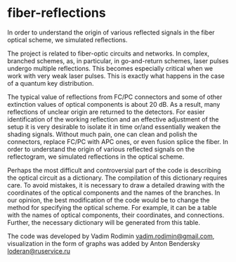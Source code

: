 # fiber-reflections
In order to understand the origin of various reflected signals  in the fiber optical scheme, we simulated reflections.

The project is related to fiber-optic circuits and networks. In complex, branched schemes, as, in particular, in go-and-return schemes, laser pulses undergo multiple reflections. This becomes especially critical when we work with very weak laser pulses. This is exactly what happens in the case of a quantum key distribution.

The typical value of reflections from FC/PC connectors and some of other extinction values of optical components is about 20 dB. As a result, many reflections of unclear origin are returned to the detectors. For easier identification of the working reflection and an effective adjustment of the setup it is very desirable to isolate it in time or/and essentially weaken the shading signals. Without much pain, one can clean and polish the connectors, replace FC/PC with APC ones, or even fusion splice the fiber. In order to understand the origin of various reflected signals on the reflectogram, we simulated reflections in the optical scheme.

Perhaps the most difficult and controversial part of the code is describing the optical circuit as a dictionary. The compilation of this dictionary requires care. To avoid mistakes, it is necessary to draw a detailed drawing with the coordinates of the optical components and the names of the branches. In our opinion, the best modification of the code would be to change the method for specifying the optical scheme. For example, it can be a table with the names of optical components, their coordinates, and connections. Further, the necessary dictionary will be generated from this table.

The code was developed by Vadim Rodimin vadim.rodimin@gmail.com, visualization in the form of graphs was added by Anton Bendersky loderan@ruservice.ru
